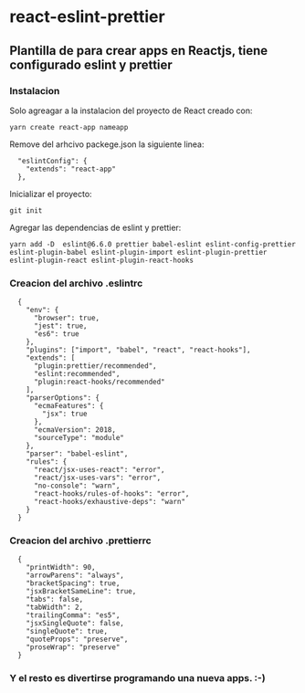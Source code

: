 # react-eslint-prettier

## Plantilla de para crear apps en Reactjs, tiene configurado eslint y prettier

### Instalacion

Solo agreagar a la instalacion del proyecto de React creado con:

```
yarn create react-app nameapp
```

Remove del arhcivo packege.json la siguiente linea:

```
  "eslintConfig": {
    "extends": "react-app"
  },
```

Inicializar el proyecto:

```
git init
```

Agregar las dependencias de eslint y prettier:

```
yarn add -D  eslint@6.6.0 prettier babel-eslint eslint-config-prettier eslint-plugin-babel eslint-plugin-import eslint-plugin-prettier eslint-plugin-react eslint-plugin-react-hooks
```

### Creacion del archivo .eslintrc

```
  {
    "env": {
      "browser": true,
      "jest": true,
      "es6": true
    },
    "plugins": ["import", "babel", "react", "react-hooks"],
    "extends": [
      "plugin:prettier/recommended",
      "eslint:recommended",
      "plugin:react-hooks/recommended"
    ],
    "parserOptions": {
      "ecmaFeatures": {
        "jsx": true
      },
      "ecmaVersion": 2018,
      "sourceType": "module"
    },
    "parser": "babel-eslint",
    "rules": {
      "react/jsx-uses-react": "error",
      "react/jsx-uses-vars": "error",
      "no-console": "warn",
      "react-hooks/rules-of-hooks": "error",
      "react-hooks/exhaustive-deps": "warn"
    }
  }
```

### Creacion del archivo .prettierrc

```
  {
    "printWidth": 90,
    "arrowParens": "always",
    "bracketSpacing": true,
    "jsxBracketSameLine": true,
    "tabs": false,
    "tabWidth": 2,
    "trailingComma": "es5",
    "jsxSingleQuote": false,
    "singleQuote": true,
    "quoteProps": "preserve",
    "proseWrap": "preserve"
  }
```

### Y el resto es divertirse programando una nueva apps. :-)
